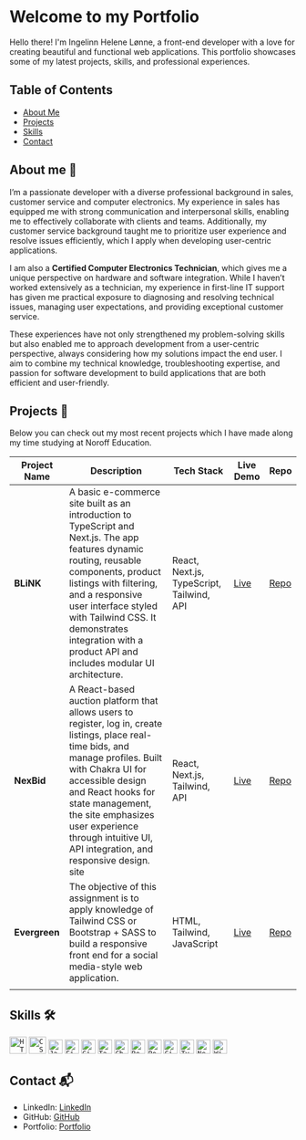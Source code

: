 # Welcome to my Portfolio

Hello there! I'm Ingelinn Helene Lønne, a front-end developer with a love for creating beautiful and functional web applications. This portfolio showcases some of my latest projects, skills, and professional experiences.

## Table of Contents

- [About Me](#about-me)
- [Projects](#projects)
- [Skills](#skills)
- [Contact](#contact)

## About me 🌸

I’m a passionate developer with a diverse professional background in sales, customer service and computer electronics. My experience in sales has equipped me with strong communication and interpersonal skills, enabling me to effectively collaborate with clients and teams. Additionally, my customer service background taught me to prioritize user experience and resolve issues efficiently, which I apply when developing user-centric applications.

I am also a **Certified Computer Electronics Technician**, which gives me a unique perspective on hardware and software integration. While I haven’t worked extensively as a technician, my experience in first-line IT support has given me practical exposure to diagnosing and resolving technical issues, managing user expectations, and providing exceptional customer service.

These experiences have not only strengthened my problem-solving skills but also enabled me to approach development from a user-centric perspective, always considering how my solutions impact the end user. I aim to combine my technical knowledge, troubleshooting expertise, and passion for software development to build applications that are both efficient and user-friendly.

## Projects 🚀

Below you can check out my most recent projects which I have made along my time studying at Noroff Education.

| Project Name  | Description                                                                                                                                                                                                                                                                                                               | Tech Stack                                | Live Demo                                           | Repo                                                              |
| ------------- | ------------------------------------------------------------------------------------------------------------------------------------------------------------------------------------------------------------------------------------------------------------------------------------------------------------------------- | ----------------------------------------- | --------------------------------------------------- | ----------------------------------------------------------------- |
| **BLiNK**     | A basic e-commerce site built as an introduction to TypeScript and Next.js. The app features dynamic routing, reusable components, product listings with filtering, and a responsive user interface styled with Tailwind CSS. It demonstrates integration with a product API and includes modular UI architecture.        | React, Next.js, TypeScript, Tailwind, API | [Live](https://jsfw-2025-v1-ihlonne.vercel.app/)    | [Repo](https://github.com/NoroffFEU/jsfw-2025-v1-ihlonne)         |
| **NexBid**    | A React-based auction platform that allows users to register, log in, create listings, place real-time bids, and manage profiles. Built with Chakra UI for accessible design and React hooks for state management, the site emphasizes user experience through intuitive UI, API integration, and responsive design. site | React, Next.js, Tailwind, API             | [Live](https://sp2-ihlonne.netlify.app/)            | [Repo](https://github.com/ihlonne/SP2-ihlonne?tab=readme-ov-file) |
| **Evergreen** | The objective of this assignment is to apply knowledge of Tailwind CSS or Bootstrap + SASS to build a responsive front end for a social media-style web application.                                                                                                                                                      | HTML, Tailwind, JavaScript                | [Live](https://ihlonne-css-frameworks.netlify.app/) | [Repo](https://github.com/ihlonne/css-frameworks-ca)              |
|               |

## Skills 🛠️

<code><img width="30" src="https://user-images.githubusercontent.com/25181517/192158954-f88b5814-d510-4564-b285-dff7d6400dad.png" alt="HTML" title="HTML"/></code>
<code><img width="30" src="https://user-images.githubusercontent.com/25181517/183898674-75a4a1b1-f960-4ea9-abcb-637170a00a75.png" alt="CSS" title="CSS"/></code>
<code><img width="25" src="https://user-images.githubusercontent.com/25181517/117447155-6a868a00-af3d-11eb-9cfe-245df15c9f3f.png" alt="JavaScript" title="JavaScript"/></code>
<code><img width="25" src="https://user-images.githubusercontent.com/25181517/189715289-df3ee512-6eca-463f-a0f4-c10d94a06b2f.png" alt="Figma" title="Figma"/></code>
<code><img width="25" src="https://user-images.githubusercontent.com/25181517/192108372-f71d70ac-7ae6-4c0d-8395-51d8870c2ef0.png" alt="Git" title="Git"/></code>
<code><img width="25" src="https://raw.githubusercontent.com/marwin1991/profile-technology-icons/refs/heads/main/icons/tailwind_css.png" alt="Tailwind" title="Tailwind"/></code>
<code><img width="25" src="https://raw.githubusercontent.com/marwin1991/profile-technology-icons/refs/heads/main/icons/chakra_ui.png" alt="Chakra UI" title="Chakra UI"/></code>
<code><img width="25" src="https://raw.githubusercontent.com/marwin1991/profile-technology-icons/refs/heads/main/icons/react.png" alt="React" title="React"/></code>
<code><img width="25" src="https://raw.githubusercontent.com/marwin1991/profile-technology-icons/refs/heads/main/icons/postman.png" alt="Postman" title="Postman"/></code>
<code><img width="25" src="https://raw.githubusercontent.com/marwin1991/profile-technology-icons/refs/heads/main/icons/github.png" alt="GitHub" title="GitHub"/></code>
<code><img width="25" src="https://raw.githubusercontent.com/marwin1991/profile-technology-icons/refs/heads/main/icons/typescript.png" alt="TypeScript" title="TypeScript"/></code>
<code><img width="25" src="https://raw.githubusercontent.com/marwin1991/profile-technology-icons/refs/heads/main/icons/next_js.png" alt="Next.js" title="Next.js"/></code>
<code><img width="25" src="https://raw.githubusercontent.com/marwin1991/profile-technology-icons/refs/heads/main/icons/windows.png" alt="Windows" title="Windows"/></code>

## Contact 📬

- LinkedIn: [LinkedIn](https://www.linkedin.com/in/ingelinnhelenelonne/?locale=en_US)
- GitHub: [GitHub](https://github.com/ihlonne)
- Portfolio: [Portfolio](https://ihlonne-portfolio.netlify.app/)

